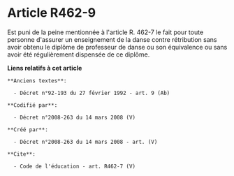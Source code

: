 # Article R462-9

Est puni de la peine mentionnée à l'article R. 462-7 le fait pour toute personne d'assurer un enseignement de la danse contre
rétribution sans avoir obtenu le diplôme de professeur de danse ou son équivalence ou sans avoir été régulièrement dispensée
de ce diplôme.

**Liens relatifs à cet article**

	**Anciens textes**:

	  - Décret n°92-193 du 27 février 1992 - art. 9 (Ab)

	**Codifié par**:

	  - Décret n°2008-263 du 14 mars 2008 (V)

	**Créé par**:

	  - Décret n°2008-263 du 14 mars 2008 - art. (V)

	**Cite**:

	  - Code de l'éducation - art. R462-7 (V)
